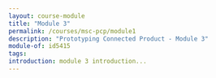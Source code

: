 ```yaml
---
layout: course-module
title: "Module 3"
permalink: /courses/msc-pcp/module1
description: "Prototyping Connected Product - Module 3"
module-of: id5415
tags:
introduction: module 3 introduction...
---
```


